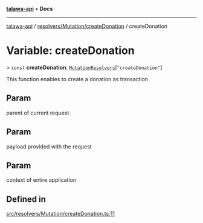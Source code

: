 [**talawa-api**](../../../../README.md) • **Docs**

***

[talawa-api](../../../../modules.md) / [resolvers/Mutation/createDonation](../README.md) / createDonation

# Variable: createDonation

\> `const` **createDonation**: [`MutationResolvers`](../../../../types/generatedGraphQLTypes/type-aliases/MutationResolvers.md)\[`"createDonation"`\]

This function enables to create a donation as transaction

## Param

parent of current request

## Param

payload provided with the request

## Param

context of entire application

## Defined in

[src/resolvers/Mutation/createDonation.ts:11](https://github.com/PalisadoesFoundation/talawa-api/blob/7fc9f13527dc6ead651f268e58527dcc279b95bc/src/resolvers/Mutation/createDonation.ts#L11)
